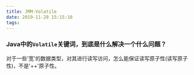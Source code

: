 ```yaml
---
title: JMM-Volatile
date: 2019-11-28 15:15:18
tags:
---
```


### Java中的`Volatile`关键词，到底是什么解决一个什么问题？
对于一些'宽'的数据类型，对其进行读写访问，怎么能保证读写原子性(读写原子性)，不是'++'原子性。